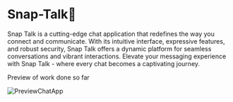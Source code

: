 # Snap-Talk💬

Snap Talk is a cutting-edge chat application that redefines the way you connect and communicate. With its intuitive interface, expressive features, and robust security, Snap Talk offers a dynamic platform for seamless conversations and vibrant interactions. Elevate your messaging experience with Snap Talk - where every chat becomes a captivating journey.

Preview of work done so far

![PreviewChatApp](https://github.com/Arish82/Snap-Talks/assets/76985066/56bca741-43e9-4932-aba4-1dcef0f0b20a)
